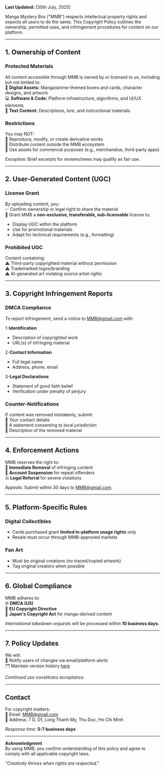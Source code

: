 **Last Updated:** [30th July, 2025]  

Manga Mystery Box ("MMB") respects intellectual property rights and expects all users to do the same. This Copyright Policy outlines the ownership, permitted uses, and infringement procedures for content on our platform.  

---

## 1. Ownership of Content  

### Protected Materials  
All content accessible through MMB is owned by or licensed to us, including but not limited to:  
🎴 **Digital Assets:** Manga/anime-themed boxes and cards, character designs, and artwork  
💻 **Software & Code:** Platform infrastructure, algorithms, and UI/UX elements  
📝 **Text Content:** Descriptions, lore, and instructional materials  

### Restrictions  
You may NOT:  
🚫 Reproduce, modify, or create derivative works  
🚫 Distribute content outside the MMB ecosystem  
🚫 Use assets for commercial purposes (e.g., merchandise, third-party apps)  

*Exception:* Brief excerpts for reviews/news may qualify as fair use.  

---

## 2. User-Generated Content (UGC)  

### License Grant  
By uploading content, you:  
✅ Confirm ownership or legal right to share the material  
📜 Grant MMB a **non-exclusive, transferable, sub-licensable** license to:  
- Display UGC within the platform  
- Use for promotional materials  
- Adapt for technical requirements (e.g., formatting)  

### Prohibited UGC  
Content containing:  
⚠️ Third-party copyrighted material without permission  
⚠️ Trademarked logos/branding  
⚠️ AI-generated art violating source artist rights  

---

## 3. Copyright Infringement Reports  

### DMCA Compliance  
To report infringement, send a notice to MMB@gmail.com with:  

1-**Identification**  
   - Description of copyrighted work  
   - URL(s) of infringing material  

2-**Contact Information**  
   - Full legal name  
   - Address, phone, email  

3-**Legal Declarations**  
   - Statement of good faith belief  
   - Verification under penalty of perjury  


### Counter-Notifications  
If content was removed mistakenly, submit:  
📄 Your contact details  
📄 A statement consenting to local jurisdiction  
📄 Description of the removed material  

---

## 4. Enforcement Actions  

MMB reserves the right to:  
🔨 **Immediate Removal** of infringing content  
📛 **Account Suspension** for repeat offenders  
⚖️ **Legal Referral** for severe violations  

*Appeals:* Submit within 30 days to MMB@gmail.com.  

---

## 5. Platform-Specific Rules  

### Digital Collectibles  
- Cards purchased grant **limited in-platform usage rights** only  
- Resale must occur through MMB-approved markets  

### Fan Art  
- Must be original creations (no traced/copied artwork)  
- Tag original creators when possible  

---

## 6. Global Compliance  

MMB adheres to:  
🌐 **DMCA (US)**  
📜 **EU Copyright Directive**  
🎴 **Japan's Copyright Act** for manga-derived content  

*International takedown requests* will be processed within **10 business days**.  

---

## 7. Policy Updates  

We will:  
📢 Notify users of changes via email/platform alerts  
🗂 Maintain version history [here](#)  

*Continued use constitutes acceptance.*  

---

## Contact  

For copyright matters:  
📧 Email: MMB@gmail.com  
📌 Address: 7 D. D1, Long Thanh My, Thu Duc, Ho Chi Minh  
  
*Response time:* **5-7 business days**  

---  

**Acknowledgment**  
By using MMB, you confirm understanding of this policy and agree to comply with all applicable copyright laws.  

*"Creativity thrives when rights are respected."*  